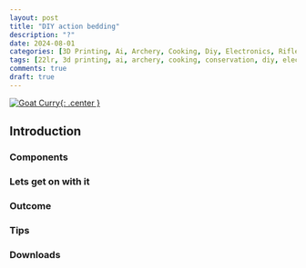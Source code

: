 ```yaml
---
layout: post
title: "DIY action bedding"
description: "?"
date: 2024-08-01
categories: [3D Printing, Ai, Archery, Cooking, Diy, Electronics, Rifle, Sports]
tags: [22lr, 3d printing, ai, archery, cooking, conservation, diy, electronics, gunsmithing, hunting, sports]
comments: true
draft: true
---
```

[![Goat Curry](/assets/231209-GoatCurry.jpg){: .center }](/assets/231209-GoatCurry.jpg)

## Introduction
### Components
### Lets get on with it
### Outcome
### Tips
### Downloads
